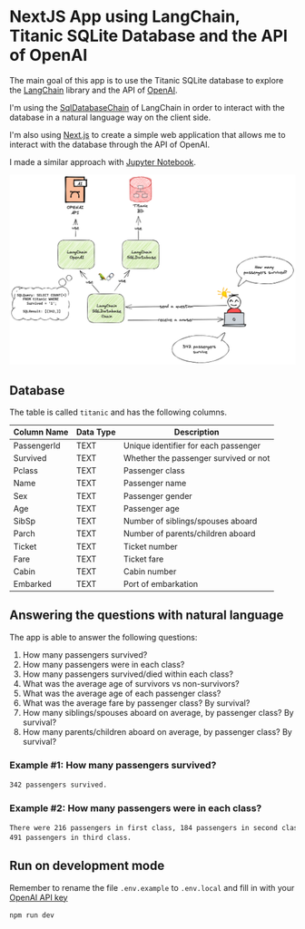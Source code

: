 # NextJS App using LangChain, Titanic SQLite Database and the API of OpenAI

The main goal of this app is to use the Titanic SQLite database to explore the [LangChain](https://js.langchain.com/) library and the API of [OpenAI](https://openai.com/).

I'm using the [SqlDatabaseChain](https://js.langchain.com/docs/modules/chains/other_chains/sql) of LangChain in order to interact with the database in a natural language way on the client side.

I'm also using [Next.js](https://nextjs.org/) to create a simple web application that allows me to interact with the database through the API of OpenAI.

I made a similar approach with [Jupyter Notebook](https://github.com/brunogarcia/langchain-titanic-sqlite).

![How Is It Work?](how-is-it-work.png)

## Database

The table is called `titanic` and has the following columns.

| Column Name | Data Type | Description                           |
| ----------- | --------- | ------------------------------------- |
| PassengerId | TEXT      | Unique identifier for each passenger  |
| Survived    | TEXT      | Whether the passenger survived or not |
| Pclass      | TEXT      | Passenger class                       |
| Name        | TEXT      | Passenger name                        |
| Sex         | TEXT      | Passenger gender                      |
| Age         | TEXT      | Passenger age                         |
| SibSp       | TEXT      | Number of siblings/spouses aboard     |
| Parch       | TEXT      | Number of parents/children aboard     |
| Ticket      | TEXT      | Ticket number                         |
| Fare        | TEXT      | Ticket fare                           |
| Cabin       | TEXT      | Cabin number                          |
| Embarked    | TEXT      | Port of embarkation                   |

## Answering the questions with natural language

The app is able to answer the following questions:

1. How many passengers survived?
2. How many passengers were in each class?
3. How many passengers survived/died within each class?
4. What was the average age of survivors vs non-survivors?
5. What was the average age of each passenger class?
6. What was the average fare by passenger class? By survival?
7. How many siblings/spouses aboard on average, by passenger class? By survival?
8. How many parents/children aboard on average, by passenger class? By survival?

### Example #1: How many passengers survived?

```html
342 passengers survived.
```

### Example #2: How many passengers were in each class?

```html
There were 216 passengers in first class, 184 passengers in second class, and
491 passengers in third class.
```

## Run on development mode

Remember to rename the file `.env.example` to `.env.local` and fill in with your [OpenAI API key](https://platform.openai.com/account/api-keys)

```shell
npm run dev
```
